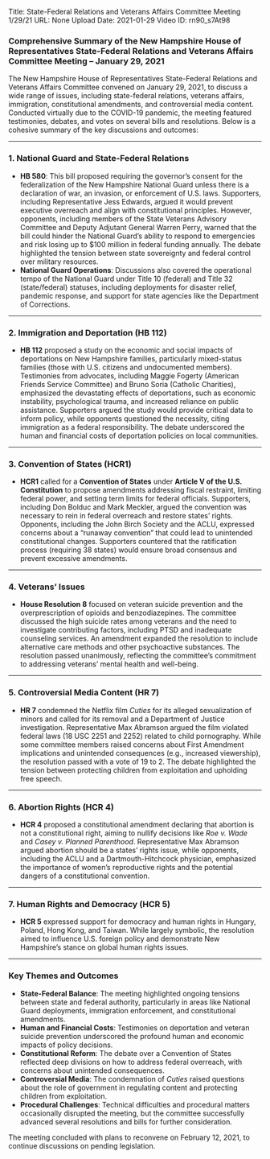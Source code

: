 Title: State-Federal Relations and Veterans Affairs Committee Meeting 1/29/21
URL: None
Upload Date: 2021-01-29
Video ID: rn90_s7At98

### Comprehensive Summary of the New Hampshire House of Representatives State-Federal Relations and Veterans Affairs Committee Meeting – January 29, 2021

The New Hampshire House of Representatives State-Federal Relations and Veterans Affairs Committee convened on January 29, 2021, to discuss a wide range of issues, including state-federal relations, veterans affairs, immigration, constitutional amendments, and controversial media content. Conducted virtually due to the COVID-19 pandemic, the meeting featured testimonies, debates, and votes on several bills and resolutions. Below is a cohesive summary of the key discussions and outcomes:

---

### **1. National Guard and State-Federal Relations**
- **HB 580**: This bill proposed requiring the governor’s consent for the federalization of the New Hampshire National Guard unless there is a declaration of war, an invasion, or enforcement of U.S. laws. Supporters, including Representative Jess Edwards, argued it would prevent executive overreach and align with constitutional principles. However, opponents, including members of the State Veterans Advisory Committee and Deputy Adjutant General Warren Perry, warned that the bill could hinder the National Guard’s ability to respond to emergencies and risk losing up to $100 million in federal funding annually. The debate highlighted the tension between state sovereignty and federal control over military resources.
- **National Guard Operations**: Discussions also covered the operational tempo of the National Guard under Title 10 (federal) and Title 32 (state/federal) statuses, including deployments for disaster relief, pandemic response, and support for state agencies like the Department of Corrections.

---

### **2. Immigration and Deportation (HB 112)**
- **HB 112** proposed a study on the economic and social impacts of deportations on New Hampshire families, particularly mixed-status families (those with U.S. citizens and undocumented members). Testimonies from advocates, including Maggie Fogerty (American Friends Service Committee) and Bruno Soria (Catholic Charities), emphasized the devastating effects of deportations, such as economic instability, psychological trauma, and increased reliance on public assistance. Supporters argued the study would provide critical data to inform policy, while opponents questioned the necessity, citing immigration as a federal responsibility. The debate underscored the human and financial costs of deportation policies on local communities.

---

### **3. Convention of States (HCR1)**
- **HCR1** called for a **Convention of States** under **Article V of the U.S. Constitution** to propose amendments addressing fiscal restraint, limiting federal power, and setting term limits for federal officials. Supporters, including Don Bolduc and Mark Meckler, argued the convention was necessary to rein in federal overreach and restore states’ rights. Opponents, including the John Birch Society and the ACLU, expressed concerns about a “runaway convention” that could lead to unintended constitutional changes. Supporters countered that the ratification process (requiring 38 states) would ensure broad consensus and prevent excessive amendments.

---

### **4. Veterans’ Issues**
- **House Resolution 8** focused on veteran suicide prevention and the overprescription of opioids and benzodiazepines. The committee discussed the high suicide rates among veterans and the need to investigate contributing factors, including PTSD and inadequate counseling services. An amendment expanded the resolution to include alternative care methods and other psychoactive substances. The resolution passed unanimously, reflecting the committee’s commitment to addressing veterans’ mental health and well-being.

---

### **5. Controversial Media Content (HR 7)**
- **HR 7** condemned the Netflix film *Cuties* for its alleged sexualization of minors and called for its removal and a Department of Justice investigation. Representative Max Abramson argued the film violated federal laws (18 USC 2251 and 2252) related to child pornography. While some committee members raised concerns about First Amendment implications and unintended consequences (e.g., increased viewership), the resolution passed with a vote of 19 to 2. The debate highlighted the tension between protecting children from exploitation and upholding free speech.

---

### **6. Abortion Rights (HCR 4)**
- **HCR 4** proposed a constitutional amendment declaring that abortion is not a constitutional right, aiming to nullify decisions like *Roe v. Wade* and *Casey v. Planned Parenthood*. Representative Max Abramson argued abortion should be a states’ rights issue, while opponents, including the ACLU and a Dartmouth-Hitchcock physician, emphasized the importance of women’s reproductive rights and the potential dangers of a constitutional convention.

---

### **7. Human Rights and Democracy (HCR 5)**
- **HCR 5** expressed support for democracy and human rights in Hungary, Poland, Hong Kong, and Taiwan. While largely symbolic, the resolution aimed to influence U.S. foreign policy and demonstrate New Hampshire’s stance on global human rights issues.

---

### **Key Themes and Outcomes**
- **State-Federal Balance**: The meeting highlighted ongoing tensions between state and federal authority, particularly in areas like National Guard deployments, immigration enforcement, and constitutional amendments.
- **Human and Financial Costs**: Testimonies on deportation and veteran suicide prevention underscored the profound human and economic impacts of policy decisions.
- **Constitutional Reform**: The debate over a Convention of States reflected deep divisions on how to address federal overreach, with concerns about unintended consequences.
- **Controversial Media**: The condemnation of *Cuties* raised questions about the role of government in regulating content and protecting children from exploitation.
- **Procedural Challenges**: Technical difficulties and procedural matters occasionally disrupted the meeting, but the committee successfully advanced several resolutions and bills for further consideration.

The meeting concluded with plans to reconvene on February 12, 2021, to continue discussions on pending legislation.